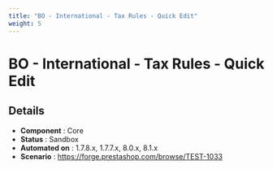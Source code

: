 ```yaml
---
title: "BO - International - Tax Rules - Quick Edit"
weight: 5
---
```


# BO - International - Tax Rules - Quick Edit
## Details
* **Component** : Core
* **Status** : Sandbox
* **Automated on** : 1.7.8.x, 1.7.7.x, 8.0.x, 8.1.x
* **Scenario** : https://forge.prestashop.com/browse/TEST-1033

